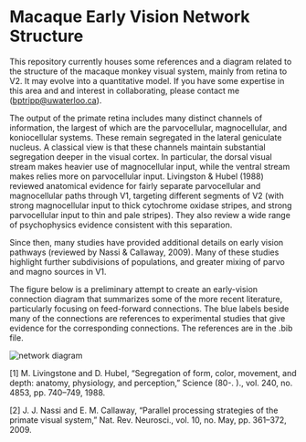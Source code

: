 # Macaque Early Vision Network Structure

This repository currently houses some references and a diagram related to the structure of the macaque monkey visual system, mainly from retina to V2. It may evolve into a quantitative model. If you have some expertise in this area and and interest in collaborating, please contact me (bptripp@uwaterloo.ca). 

The output of the primate retina includes many distinct channels of information, the largest of which are the parvocellular, magnocellular, and koniocellular systems. These remain segregated in the lateral geniculate nucleus. A classical view is that these channels maintain substantial segregation deeper in the visual cortex. In particular, the dorsal visual stream makes heavier use of magnocellular input, while the ventral stream makes relies more on parvocellular input. Livingston & Hubel (1988) reviewed anatomical evidence for fairly separate parvocellular and magnocellular paths through V1, targeting different segments of V2 (with strong magnocellular input to thick cytochrome oxidase stripes, and strong parvocellular input to thin and pale stripes). They also review a wide range of psychophysics evidence consistent with this separation. 

Since then, many studies have provided additional details on early vision pathways (reviewed by Nassi & Callaway, 2009). Many of these studies highlight further subdivisions of populations, and greater mixing of parvo and magno sources in V1. 

The figure below is a preliminary attempt to create an early-vision connection diagram that summarizes some of the more recent literature, particularly focusing on feed-forward connections. The blue labels beside many of the connections are references to experimental studies that give evidence for the corresponding connections. The references are in the .bib file. 

![network diagram](https://github.com/bptripp/early-vision/blob/master/macaque-early-vision.png "network diagram")

[1] M. Livingstone and D. Hubel, “Segregation of form, color, movement, and depth: anatomy, physiology, and perception,” Science (80-. )., vol. 240, no. 4853, pp. 740–749, 1988.

[2] J. J. Nassi and E. M. Callaway, “Parallel processing strategies of the primate visual system,” Nat. Rev. Neurosci., vol. 10, no. May, pp. 361–372, 2009.

